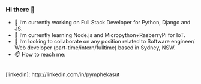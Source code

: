 ### Hi there 👋

- 🔭 I’m currently working on Full Stack Developer for Python, Django and JS.
- 🌱 I’m currently learning Node.js and Micropython+RasberryPi for IoT.
- 👯 I’m looking to collaborate on any position related to Software engineer/ Web developer (part-time/intern/fulltime) based in Sydney, NSW.
- 📫 How to reach me: 
<br/>
[linkedin]: http://linkedin.com/in/pymphekasut   

<!--
**PymPhekasut/Pymphekasut** is a ✨ _special_ ✨ repository because its `README.md` (this file) appears on your GitHub profile.

Here are some ideas to get you started:

- 🔭 I’m currently working on ...
- 🌱 I’m currently learning ...
- 👯 I’m looking to collaborate on ...
- 🤔 I’m looking for help with ...
- 💬 Ask me about ...
- 📫 How to reach me: ...
- 😄 Pronouns: ...
- ⚡ Fun fact: ...
-->
